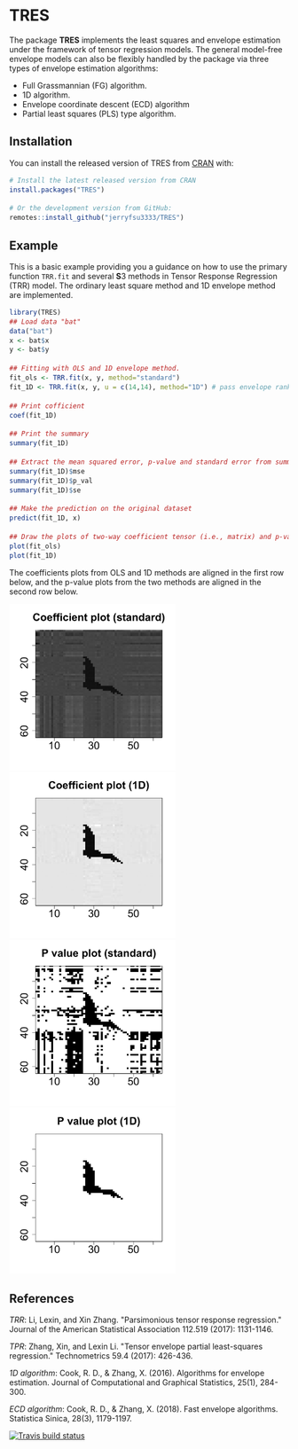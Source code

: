 
# TRES

<!-- badges: start -->
<!-- badges: end -->

The package **TRES** implements the least squares and envelope estimation under the framework of tensor regression models. The general model-free envelope models can also be flexibly handled by the package via three types of envelope estimation algorithms: 
- Full Grassmannian (FG) algorithm.
- 1D algorithm.
- Envelope coordinate descent (ECD) algorithm
- Partial least squares (PLS) type algorithm.

## Installation

You can install the released version of TRES from [CRAN](https://CRAN.R-project.org) with:

``` r
# Install the latest released version from CRAN
install.packages("TRES")

# Or the development version from GitHub:
remotes::install_github("jerryfsu3333/TRES")
```

## Example

This is a basic example providing you a guidance on how to use the primary function `TRR.fit` and several **S**3 methods in Tensor Response Regression (TRR) model. The ordinary least square method and 1D envelope method are implemented.

``` r
library(TRES)
## Load data "bat"
data("bat")
x <- bat$x
y <- bat$y

## Fitting with OLS and 1D envelope method.
fit_ols <- TRR.fit(x, y, method="standard")
fit_1D <- TRR.fit(x, y, u = c(14,14), method="1D") # pass envelope rank (14,14)

## Print cofficient
coef(fit_1D)

## Print the summary
summary(fit_1D)

## Extract the mean squared error, p-value and standard error from summary
summary(fit_1D)$mse
summary(fit_1D)$p_val
summary(fit_1D)$se

## Make the prediction on the original dataset
predict(fit_1D, x)

## Draw the plots of two-way coefficient tensor (i.e., matrix) and p-value tensor.
plot(fit_ols)
plot(fit_1D)
```

The coefficients plots from OLS and 1D methods are aligned in the first row below, and the p-value plots from the two methods are aligned in the second row below.

<div>
<img src="Figures/resp_2D_std.png" width="300"/> <img src="Figures/resp_2D_1D.png" width="300"/> <br>
 <img src="Figures/p_value_std.png" width="300"/><img src="Figures/p_value_1D.png" width="300"/>
</div>

## References

*TRR*: Li, Lexin, and Xin Zhang. "Parsimonious tensor response regression." Journal of the American Statistical Association 112.519 (2017): 1131-1146.

*TPR*: Zhang, Xin, and Lexin Li. "Tensor envelope partial least-squares regression." Technometrics 59.4 (2017): 426-436.

*1D algorithm*: Cook, R. D., & Zhang, X. (2016). Algorithms for envelope estimation. Journal of Computational and Graphical Statistics, 25(1), 284-300.

*ECD algorithm*: Cook, R. D., & Zhang, X. (2018). Fast envelope algorithms. Statistica Sinica, 28(3), 1179-1197.

 <!-- badges: start -->
  [![Travis build status](https://travis-ci.org/jerryfsu3333/TRES.svg?branch=master)](https://travis-ci.org/jerryfsu3333/TRES)
  <!-- badges: end -->

